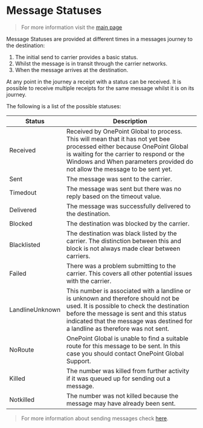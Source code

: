 # Message Statuses

> For more information visit the [main page](../README.md)

Message Statuses are provided at different times in a messages journey to the destination:
1. The initial send to carrier provides a basic status.
1. Whilst the message is in transit through the carrier networks.
1. When the message arrives at the destination.

At any point in the journey a receipt with a status can be received. It is possible to receive multiple receipts for the same message whilst it is on its journey.

The following is a list of the possible statuses:

Status | Description
------ | -----------
Received | Received by OnePoint Global to process. This will mean that it has not yet bee processed either because OnePoint Global is waiting for the carrier to respond or the Windows and When parameters provided do not allow the message to be sent yet.
Sent | The message was sent to the carrier.
Timedout | The message was sent but there was no reply based on the timeout value.
Delivered | The message was successfully delivered to the destination.
Blocked | The destination was blocked by the carrier.
Blacklisted | The destination was black listed by the carrier. The distinction between this and block is not always made clear between carriers.
Failed | There was a problem submitting to the carrier. This covers all other potential issues with the carrier.
LandlineUnknown | This number is associated with a landline or is unknown and therefore should not be used. It is possible to check the destination before the message is sent and this status indicated that the message was destined for a landline as therefore was not sent.
NoRoute | OnePoint Global is unable to find a suitable route for this message to be sent. In this case you should contact OnePoint Global Support.
Killed | The number was killed from further activity if it was queued up for sending out a message.
Notkilled | The number was not killed because the message may have already been sent.


> For more information about sending messages check [here](Message.md).

